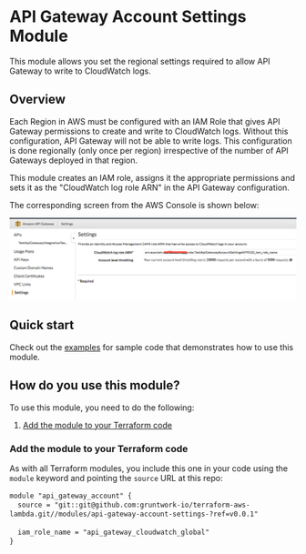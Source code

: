 # API Gateway Account Settings Module

This module allows you set the regional settings required to allow API Gateway to write to CloudWatch logs.

## Overview

Each Region in AWS must be configured with an IAM Role that gives API Gateway permissions to create and write to CloudWatch
logs. Without this configuration, API Gateway will not be able to write logs. This configuration is done regionally
(only once per region) irrespective of the number of API Gateways deployed in that region.

This module creates an IAM role, assigns it the appropriate permissions and sets it as the "CloudWatch log role ARN" in
the API Gateway configuration.

The corresponding screen from the AWS Console is shown below:

![image](account-settings.png)

## Quick start

Check out the [examples](https://github.com/biptec/terraform-aws-lambda/blob/v0.17.0/examples) for sample code that demonstrates how to use this module.

## How do you use this module?

To use this module, you need to do the following:

1. [Add the module to your Terraform code](#add-the-module-to-your-terraform-code)

### Add the module to your Terraform code

As with all Terraform modules, you include this one in your code using the `module` keyword and pointing the `source`
URL at this repo:

```hcl
module "api_gateway_account" {
  source = "git::git@github.com:gruntwork-io/terraform-aws-lambda.git//modules/api-gateway-account-settings-?ref=v0.0.1"

  iam_role_name = "api_gateway_cloudwatch_global"
}
```
